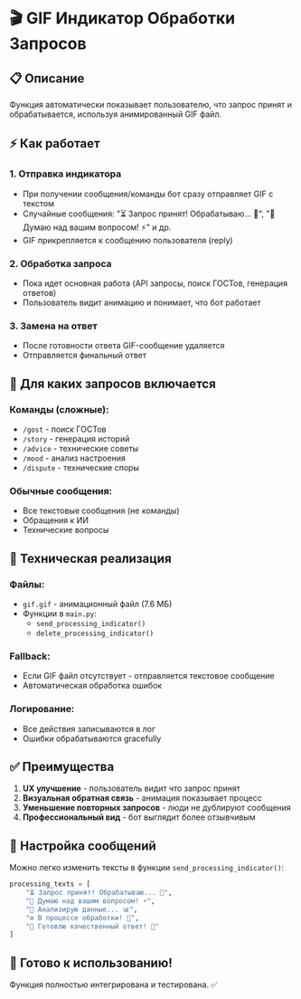 # 🎬 GIF Индикатор Обработки Запросов

## 📋 Описание
Функция автоматически показывает пользователю, что запрос принят и обрабатывается, используя анимированный GIF файл.

## ⚡ Как работает

### 1. **Отправка индикатора**
- При получении сообщения/команды бот сразу отправляет GIF с текстом
- Случайные сообщения: "⏳ Запрос принят! Обрабатываю... 🤔", "🔄 Думаю над вашим вопросом! ⚡" и др.
- GIF прикрепляется к сообщению пользователя (reply)

### 2. **Обработка запроса** 
- Пока идет основная работа (API запросы, поиск ГОСТов, генерация ответов)
- Пользователь видит анимацию и понимает, что бот работает

### 3. **Замена на ответ**
- После готовности ответа GIF-сообщение удаляется
- Отправляется финальный ответ

## 🎯 Для каких запросов включается

### Команды (сложные):
- `/gost` - поиск ГОСТов
- `/story` - генерация историй  
- `/advice` - технические советы
- `/mood` - анализ настроения
- `/dispute` - технические споры

### Обычные сообщения:
- Все текстовые сообщения (не команды)
- Обращения к ИИ
- Технические вопросы

## 🔧 Техническая реализация

### Файлы:
- `gif.gif` - анимационный файл (7.6 МБ)
- Функции в `main.py`:
  - `send_processing_indicator()` 
  - `delete_processing_indicator()`

### Fallback:
- Если GIF файл отсутствует - отправляется текстовое сообщение
- Автоматическая обработка ошибок

### Логирование:
- Все действия записываются в лог
- Ошибки обрабатываются gracefully

## ✅ Преимущества

1. **UX улучшение** - пользователь видит что запрос принят
2. **Визуальная обратная связь** - анимация показывает процесс
3. **Уменьшение повторных запросов** - люди не дублируют сообщения
4. **Профессиональный вид** - бот выглядит более отзывчивым

## 🎨 Настройка сообщений

Можно легко изменить тексты в функции `send_processing_indicator()`:

```python
processing_texts = [
    "⏳ Запрос принят! Обрабатываю... 🤔",
    "🔄 Думаю над вашим вопросом! ⚡", 
    "🧠 Анализирую данные... 📊",
    "⚙️ В процессе обработки! 🚀",
    "🎯 Готовлю качественный ответ! 📝"
]
```

## 🚀 Готово к использованию!
Функция полностью интегрирована и тестирована. ✅
